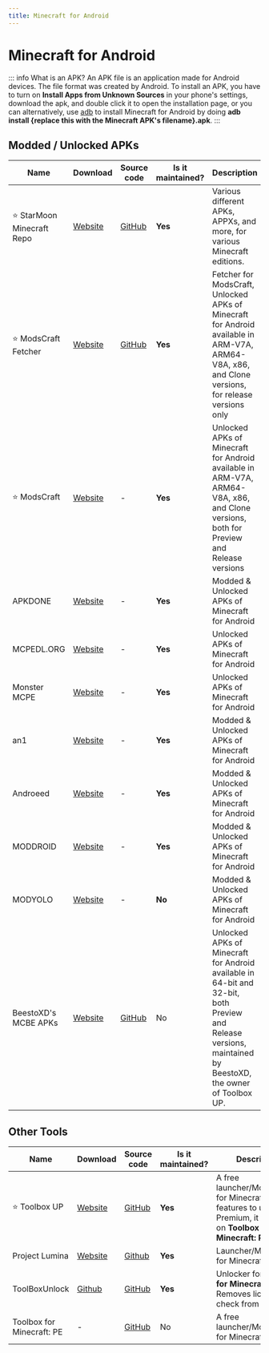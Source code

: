 ```yaml
---
title: Minecraft for Android
---
```


# Minecraft for Android

::: info What is an APK?
An APK file is an application made for Android devices. The file format was created by Android. To install an APK, you have to turn on **Install Apps from Unknown Sources** in your phone's settings, download the apk, and double click it to open the installation page, or you can alternatively, use [adb](https://developer.android.com/tools/adb) to install Minecraft for Android by doing **adb install {replace this with the Minecraft APK's filename}.apk**.
:::

## Modded / Unlocked APKs

| Name | Download | Source code | Is it maintained? | Description
| ------ | ------ | ------ | ------ | ------
| ⭐ StarMoon Minecraft Repo | [Website](https://spectrollay.github.io/minecraft_repository_test/) | [GitHub](https://github.com/spectrollay/minecraft_repository_test/) | **Yes** | Various different APKs, APPXs, and more, for various Minecraft editions.
| ⭐ ModsCraft Fetcher | [Website](https://run4r-ses.github.io/modscraft_mcpe_apk/) | [GitHub](https://github.com/run4r-ses/modscraft_mcpe_apk) | **Yes** | Fetcher for ModsCraft, Unlocked APKs of Minecraft for Android available in ARM-V7A, ARM64-V8A, x86, and Clone versions, for release versions only
| ⭐ ModsCraft | [Website](https://modscraft.net/en/mcpe/) | \- | **Yes** | Unlocked APKs of Minecraft for Android available in ARM-V7A, ARM64-V8A, x86, and Clone versions, both for Preview and Release versions
| APKDONE | [Website](https://apkdone.com/minecraft-game-mod/) | \- | **Yes** | Modded & Unlocked APKs of Minecraft for Android
| MCPEDL.ORG | [Website](https://mcpedl.org/downloading/) | \- | **Yes** | Unlocked APKs of Minecraft for Android
| Monster MCPE | [Website](https://monster-mcpe.com/download-minecraft-pe/) | \- | **Yes** | Unlocked APKs of Minecraft for Android
| an1 | [Website](https://an1.com/7190-minecraft-mod.html) | \- | **Yes** | Modded & Unlocked APKs of Minecraft for Android
| Androeed | [Website](https://androeed.ru/files/minecraft-pocket-edition1.html) | \- | **Yes** | Modded & Unlocked APKs of Minecraft for Android
| MODDROID | [Website](https://moddroid.com/games/arcade/minecraft/) | \- | **Yes** | Modded & Unlocked APKs of Minecraft for Android
| MODYOLO | [Website](https://modyolo.com/minecraft.html) | \- | **No** | Modded & Unlocked APKs of Minecraft for Android
| BeestoXD's MCBE APKs | [Website](https://minecraft-bedrock.pages.dev/) | [GitHub](https://github.com/BeestoXd/Download-Minecraft-Free/releases) | No | Unlocked APKs of Minecraft for Android available in 64-bit and 32-bit, both Preview and Release versions, maintained by BeestoXD, the owner of Toolbox UP.


## Other Tools

Name | Download | Source code | Is it maintained? | Description
------ | ------ | ------ | ------| ------
 ⭐ Toolbox UP | [Website](https://toolboxup.pages.dev/) | [GitHub](https://github.com/BeestoXd/Toolbox-UP/releases) | **Yes** | A free launcher/Modification for Minecraft: PE, and features to unlock Premium, it is based on **Toolbox For Minecraft: PE**
Project Lumina | [Website](https://projectlumina.org/) | [Github](https://github.com/TheProjectLumina/LuminaClient) | **Yes** | Launcher/Modification for Minecraft: PE
ToolBoxUnlock | [Github](https://github.com/Xposed-Modules-Repo/com.luckyzyx.toolboxunlock/releases) | [GitHub](https://github.com/Xposed-Modules-Repo/com.luckyzyx.toolboxunlock) | **Yes** | Unlocker for **Toolbox for Minecraft: PE** & Removes license check from Minecraft.
Toolbox for Minecraft: PE | - | [GitHub](https://github.com/1503Dev/Toolbox-for-Minecraft-PE) | No | A free launcher/Modification for Minecraft: PE

